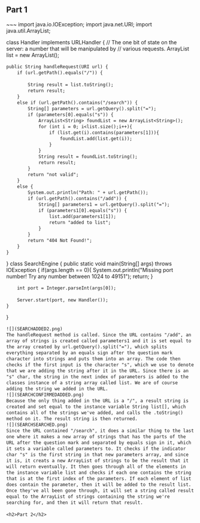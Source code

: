 <h2>Part 1</h2>
~~~
import java.io.IOException;
import java.net.URI;
import java.util.ArrayList;

class Handler implements URLHandler {
    // The one bit of state on the server: a number that will be manipulated by
    // various requests.
    ArrayList<String> list = new ArrayList<String>();

    public String handleRequest(URI url) {
        if (url.getPath().equals("/")) {

            String result = list.toString();
            return result;
        } 
        else if (url.getPath().contains("/search")) {
            String[] parameters = url.getQuery().split("=");
            if (parameters[0].equals("s")) {
                ArrayList<String> foundList = new ArrayList<String>();
                for (int i = 0; i<list.size();i++){
                    if (list.get(i).contains(parameters[1])){
                        foundList.add(list.get(i));
                    }
                }
                String result = foundList.toString();
                return result; 
            }
            return "not valid";
        } 
        else {
            System.out.println("Path: " + url.getPath());
            if (url.getPath().contains("/add")) {
                String[] parameters1 = url.getQuery().split("=");
                if (parameters1[0].equals("s")) {
                    list.add(parameters1[1]);
                    return "added to list";
                }
            }
            return "404 Not Found!";
        }
    }
}
class SearchEngine {
    public static void main(String[] args) throws IOException {
        if(args.length == 0){
            System.out.println("Missing port number! Try any number between 1024 to 49151");
            return;
        }

        int port = Integer.parseInt(args[0]);

        Server.start(port, new Handler());
    }
}
~~~
![](SEARCHADDED2.png)
The handleRequest method is called. Since the URL contains "/add", an array of strings is created called parameters1 and it is set equal to the array created by url.getQuery().split("="), which splits everything separated by an equals sign after the question mark character into strings and puts them into an array. The code then checks if the first input is the character "s", which we use to denote that we are adding the string after it in the URL. Since there is an "s" char, the string in the next index of parameters is added to the classes instance of a string array called list. We are of course adding the string we added in the URL.
![](SEARCHCONFIRMEDADDED.png)
Because the only thing added in the URL is a "/", a result string is created and set equal to the instance variable String list[], which contains all of the strings we've added, and calls the .toString() method on it. The result string is then returned.
![](SEARCHSEARCHED.png)
Since the URL contained "/search", it does a similar thing to the last one where it makes a new array of strings that has the parts of the URL after the question mark and separated by equals sign in it, which it sets a variable called parameters to. It checks if the indicator char "s" is the first string in that new parameters array, and since it is, it creats a new ArrayList of strings to be the result that it will return eventually. It then goes through all of the elements in the instance variable list and checks if each one contains the string that is at the first index of the parameters. If each element of list does contain the parameter, then it will be added to the result list. Once they've all been gone through, it will set a string called result equal to the ArrayList of strings containing the string we're searching for, and then it will return that result.

<h2>Part 2</h2>
